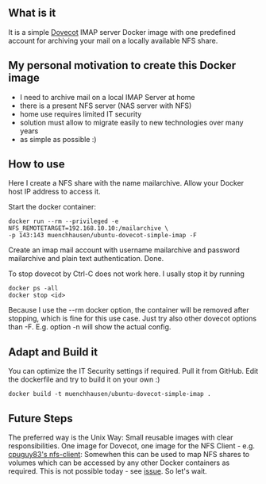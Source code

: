 ## What is it
It is a simple [Dovecot](http://www.dovecot.org) IMAP server Docker image with one predefined account for archiving your mail on a locally available NFS share. 


## My personal motivation to create this Docker image
* I need to archive mail on a local IMAP Server at home
* there is a present NFS server (NAS server with NFS)
* home use requires limited IT security
* solution must allow to migrate easily to new technologies over many years
* as simple as possible :)

## How to use
Here I create a NFS share with the name mailarchive. Allow your Docker host IP address to access it. 

Start the docker container:  

    docker run --rm --privileged -e NFS_REMOTETARGET=192.168.10.10:/mailarchive \
    -p 143:143 muenchhausen/ubuntu-dovecot-simple-imap -F

Create an imap mail account with username mailarchive and password mailarchive and plain text authentication. Done.

To stop dovecot by Ctrl-C does not work here. I usally stop it by running 

    docker ps -all
    docker stop <id>

Because I use the --rm docker option, the container will be removed after stopping, which is fine for this use case. Just try also other dovecot options than -F. E.g. option -n will show the actual config.

## Adapt and Build it
You can optimize the IT Security settings if required. Pull it from GitHub. Edit the dockerfile and try to build it on your own :)

    docker build -t muenchhausen/ubuntu-dovecot-simple-imap .

## Future Steps
The preferred way is the Unix Way: Small reusable images with clear responsibilities. One image for Dovecot, one image for the NFS Client - e.g. [cpuguy83's nfs-client](https://registry.hub.docker.com/u/cpuguy83/nfs-client/): Somewhen this can be used to map NFS shares to volumes which can be accessed by any other Docker containers as required. This is not possible today - see [issue](https://github.com/docker/docker/issues/4213). So let's wait.
 

